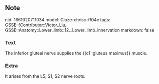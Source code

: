 ## Note
nid: 1661020711034
model: Cloze-chrisc-ff04e
tags: GSSE::!Contributor::Victor_Liu, GSSE::Anatomy::Lower_limb::12._Lower_limb_innervation
markdown: false

### Text
The inferior gluteal nerve supplies the {{c1::gluteus maximus}} muscle.

### Extra
It arises from the L5, S1, S2 nerve roots.
